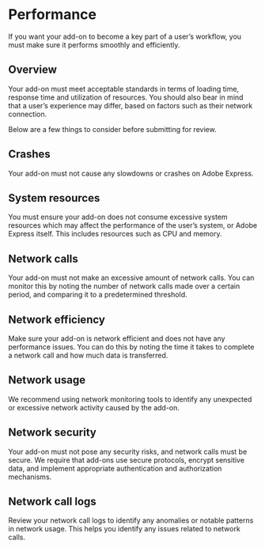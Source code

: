# Performance
If you want your add-on to become a key part of a user’s workflow, you must make sure it performs smoothly and efficiently.

## Overview
Your add-on must meet acceptable standards in terms of loading time, response time and utilization of resources. You should also bear in mind that a user’s experience may differ, based on factors such as their network connection.

Below are a few things to consider before submitting for review.

## Crashes

Your add-on must not cause any slowdowns or crashes on Adobe Express.

## System resources

You must ensure your add-on does not consume excessive system resources which may affect the performance of the user’s system, or Adobe Express itself. This includes resources such as CPU and memory.


## Network calls

Your add-on must not make an excessive amount of network calls. You can monitor this by noting the number of network calls made over a certain period, and comparing it to a predetermined threshold.

## Network efficiency

Make sure your add-on is network efficient and does not have any performance issues. You can do this by noting the time it takes to complete a network call and how much data is transferred.

## Network usage

We recommend using network monitoring tools to identify any unexpected or excessive network activity caused by the add-on.

## Network security

Your add-on must not pose any security risks, and network calls must be secure. We require that add-ons use secure protocols, encrypt sensitive data, and implement appropriate authentication and authorization mechanisms.

## Network call logs

Review your network call logs to identify any anomalies or notable patterns in network usage. This helps you identify any issues related to network calls.
